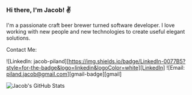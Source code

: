 ### Hi there, I'm Jacob! ✌️

<!--
**Jtpiland/Jtpiland** is a ✨ _special_ ✨ repository because its `README.md` (this file) appears on your GitHub profile.

Here are some ideas to get you started:

- 🔭 I’m currently working on ...
- 🌱 I’m currently learning ...
- 👯 I’m looking to collaborate on ...
- 🤔 I’m looking for help with ...
- 💬 Ask me about ...
- 📫 How to reach me: ...
- 😄 Pronouns: ...
- ⚡ Fun fact: ...
-->

I'm a passionate craft beer brewer turned software developer. I love working with new people and new technologies to create useful elegant solutions.

Contact Me:

![LinkedIn: jacob-piland][https://img.shields.io/badge/LinkedIn-0077B5?style=for-the-badge&logo=linkedin&logoColor=white][LinkedIn]
![Email: piland.jacob@gmail.com][gmail-badge][gmail]


![Jacob's GitHub Stats](https://github-readme-stats.vercel.app/api?username=Jtpiland&show_icons=true)

